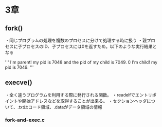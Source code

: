 # 3章

## fork()

・同じプログラムの処理を複数のプロセスに分けて処理する時に扱う
・親プロセスに子プロセスのID、子プロセスには0を返すため。以下のような実行結果となる


'''
I'm parent! my pid is 7048 and the pid of my child is 7049.
0
I'm child! my pid is 7049.
'''

## execve()

・全く違うプログラムを利用する際に発行される関数。
・readelfでエントリポイントや開始アドレスなどを取得することが出来る。
・セクションヘッダについて、.txtはコード領域、.dataがデータ領域の情報

### fork-and-exec.c

